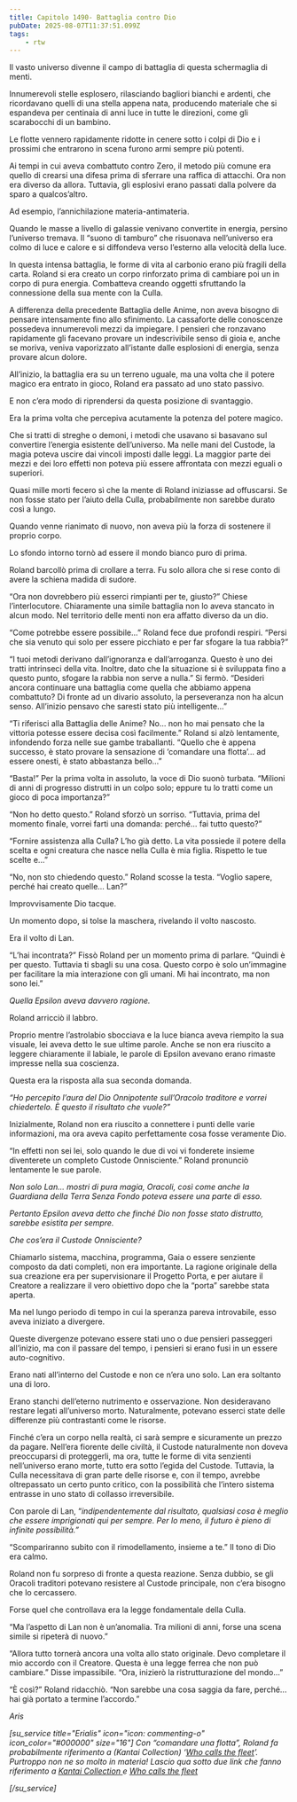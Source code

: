 ```yaml
---
title: Capitolo 1490- Battaglia contro Dio
pubDate: 2025-08-07T11:37:51.099Z
tags:
    - rtw
---
```



Il vasto universo divenne il campo di battaglia di questa schermaglia di menti.


Innumerevoli stelle esplosero, rilasciando bagliori bianchi e ardenti, che ricordavano quelli di una stella appena nata, producendo materiale che si espandeva per centinaia di anni luce in tutte le direzioni, come gli scarabocchi di un bambino.


Le flotte vennero rapidamente ridotte in cenere sotto i colpi di Dio e i prossimi che entrarono in scena furono armi sempre più potenti.


Ai tempi in cui aveva combattuto contro Zero, il metodo più comune era quello di crearsi una difesa prima di sferrare una raffica di attacchi. Ora non era diverso da allora. Tuttavia, gli esplosivi erano passati dalla polvere da sparo a qualcos’altro.


Ad esempio, l’annichilazione materia-antimateria.


Quando le masse a livello di galassie venivano convertite in energia, persino l’universo tremava. Il “suono di tamburo” che risuonava nell’universo era colmo di luce e calore e si diffondeva verso l’esterno alla velocità della luce.


In questa intensa battaglia, le forme di vita al carbonio erano più fragili della carta. Roland si era creato un corpo rinforzato prima di cambiare poi un in corpo di pura energia. Combatteva creando oggetti sfruttando la connessione della sua mente con la Culla.


A differenza della precedente Battaglia delle Anime, non aveva bisogno di pensare intensamente fino allo sfinimento. La cassaforte delle conoscenze possedeva innumerevoli mezzi da impiegare. I pensieri che ronzavano rapidamente gli facevano provare un indescrivibile senso di gioia e, anche se moriva, veniva vaporizzato all’istante dalle esplosioni di energia, senza provare alcun dolore.


All’inizio, la battaglia era su un terreno uguale, ma una volta che il potere magico era entrato in gioco, Roland era passato ad uno stato passivo.


E non c’era modo di riprendersi da questa posizione di svantaggio.


Era la prima volta che percepiva acutamente la potenza del potere magico.


Che si tratti di streghe o demoni, i metodi che usavano si basavano sul convertire l’energia esistente dell’universo. Ma nelle mani del Custode, la magia poteva uscire dai vincoli imposti dalle leggi. La maggior parte dei mezzi e dei loro effetti non poteva più essere affrontata con mezzi eguali o superiori.


Quasi mille morti fecero sì che la mente di Roland iniziasse ad offuscarsi. Se non fosse stato per l’aiuto della Culla, probabilmente non sarebbe durato così a lungo.


Quando venne rianimato di nuovo, non aveva più la forza di sostenere il proprio corpo.


Lo sfondo intorno tornò ad essere il mondo bianco puro di prima.


Roland barcollò prima di crollare a terra. Fu solo allora che si rese conto di avere la schiena madida di sudore.


“Ora non dovrebbero più esserci rimpianti per te, giusto?” Chiese l’interlocutore. Chiaramente una simile battaglia non lo aveva stancato in alcun modo. Nel territorio delle menti non era affatto diverso da un dio.


“Come potrebbe essere possibile...” Roland fece due profondi respiri. “Persi che sia venuto qui solo per essere picchiato e per far sfogare la tua rabbia?”


“I tuoi metodi derivano dall’ignoranza e dall’arroganza. Questo è uno dei tratti intrinseci della vita. Inoltre, dato che la situazione si è sviluppata fino a questo punto, sfogare la rabbia non serve a nulla.” Si fermò. “Desideri ancora continuare una battaglia come quella che abbiamo appena combattuto? Di fronte ad un divario assoluto, la perseveranza non ha alcun senso. All’inizio pensavo che saresti stato più intelligente...”


“Ti riferisci alla Battaglia delle Anime? No... non ho mai pensato che la vittoria potesse essere decisa così facilmente.” Roland si alzò lentamente, infondendo forza nelle sue gambe traballanti. “Quello che è appena successo, è stato provare la sensazione di ‘comandare una flotta’... ad essere onesti, è stato abbastanza bello...”


“Basta!” Per la prima volta in assoluto, la voce di Dio suonò turbata. “Milioni di anni di progresso distrutti in un colpo solo; eppure tu lo tratti come un gioco di poca importanza?”


“Non ho detto questo.” Roland sforzò un sorriso. “Tuttavia, prima del momento finale, vorrei farti una domanda: perché... fai tutto questo?”


“Fornire assistenza alla Culla? L’ho già detto. La vita possiede il potere della scelta e ogni creatura che nasce nella Culla è mia figlia. Rispetto le tue scelte e...”


“No, non sto chiedendo questo.” Roland scosse la testa. “Voglio sapere, perché hai creato quelle... Lan?”


Improvvisamente Dio tacque.


Un momento dopo, si tolse la maschera, rivelando il volto nascosto.


Era il volto di Lan.


“L’hai incontrata?” Fissò Roland per un momento prima di parlare. “Quindi è per questo. Tuttavia ti sbagli su una cosa. Questo corpo è solo un’immagine per facilitare la mia interazione con gli umani. Mi hai incontrato, ma non sono lei.”


<em>Quella Epsilon aveva davvero ragione.</em>


Roland arricciò il labbro.


Proprio mentre l’astrolabio sbocciava e la luce bianca aveva riempito la sua visuale, lei aveva detto le sue ultime parole. Anche se non era riuscito a leggere chiaramente il labiale, le parole di Epsilon avevano erano rimaste impresse nella sua coscienza.


Questa era la risposta alla sua seconda domanda.


<em>“Ho percepito l’aura del Dio Onnipotente sull’Oracolo traditore e vorrei chiedertelo. È questo il risultato che vuole?”</em>


Inizialmente, Roland non era riuscito a connettere i punti delle varie informazioni, ma ora aveva capito perfettamente cosa fosse veramente Dio.


“In effetti non sei lei, solo quando le due di voi vi fonderete insieme diventerete un completo Custode Onnisciente.” Roland pronunciò lentamente le sue parole.


<em>Non solo Lan... mostri di pura magia, Oracoli, così come anche la Guardiana della Terra Senza Fondo poteva essere una parte di esso.</em>


<em>Pertanto Epsilon aveva detto che finché Dio non fosse stato distrutto, sarebbe esistita per sempre.</em>


<em>Che cos’era il Custode Onnisciente?</em>


Chiamarlo sistema, macchina, programma, Gaia o essere senziente composto da dati completi, non era importante. La ragione originale della sua creazione era per supervisionare il Progetto Porta, e per aiutare il Creatore a realizzare il vero obiettivo dopo che la “porta” sarebbe stata aperta.


Ma nel lungo periodo di tempo in cui la speranza pareva introvabile, esso aveva iniziato a divergere.


Queste divergenze potevano essere stati uno o due pensieri passeggeri all’inizio, ma con il passare del tempo, i pensieri si erano fusi in un essere auto-cognitivo.


Erano nati all’interno del Custode e non ce n’era uno solo. Lan era soltanto una di loro.


Erano stanchi dell’eterno nutrimento e osservazione. Non desideravano restare legati all’universo morto. Naturalmente, potevano esserci state delle differenze più contrastanti come le risorse.


Finché c’era un corpo nella realtà, ci sarà sempre e sicuramente un prezzo da pagare. Nell’era fiorente delle civiltà, il Custode naturalmente non doveva preoccuparsi di proteggerli, ma ora, tutte le forme di vita senzienti nell’universo erano morte, tutto era sotto l’egida del Custode. Tuttavia, la Culla necessitava di gran parte delle risorse e, con il tempo, avrebbe oltrepassato un certo punto critico, con la possibilità che l’intero sistema entrasse in uno stato di collasso irreversibile.


Con parole di Lan, “<em>indipendentemente dal risultato, qualsiasi cosa è meglio che essere imprigionati qui per sempre. Per lo meno, il futuro è pieno di infinite possibilità.”</em>


“Scompariranno subito con il rimodellamento, insieme a te.” Il tono di Dio era calmo.


Roland non fu sorpreso di fronte a questa reazione. Senza dubbio, se gli Oracoli traditori potevano resistere al Custode principale, non c’era bisogno che lo cercassero.


Forse quel che controllava era la legge fondamentale della Culla.


“Ma l’aspetto di Lan non è un’anomalia. Tra milioni di anni, forse una scena simile si ripeterà di nuovo.”


“Allora tutto tornerà ancora una volta allo stato originale. Devo completare il mio accordo con il Creatore. Questa è una legge ferrea che non può cambiare.” Disse impassibile. “Ora, inizierò la ristrutturazione del mondo...”


“È così?” Roland ridacchiò. “Non sarebbe una cosa saggia da fare, perché... hai già portato a termine l’accordo.”






<em>Aris</em>






<em>[su_service title="Erialis" icon="icon: commenting-o" icon_color="#000000" size="16"]  Con “comandare una flotta”, Roland fa probabilmente riferimento a (Kantai Collection) ‘<a href="https://yuubari.fleet.moe/ships?hl=ja">Who calls the fleet</a>’. Purtroppo non ne so molto in materia! Lascio qua sotto due link che fanno riferimento a <a href="https://it.wikipedia.org/wiki/Kantai_Collection"><u>Kantai Collection</u> </a>e <u>Who calls the fleet</u></em>


<em>[/su_service]</em>








                                


                                



